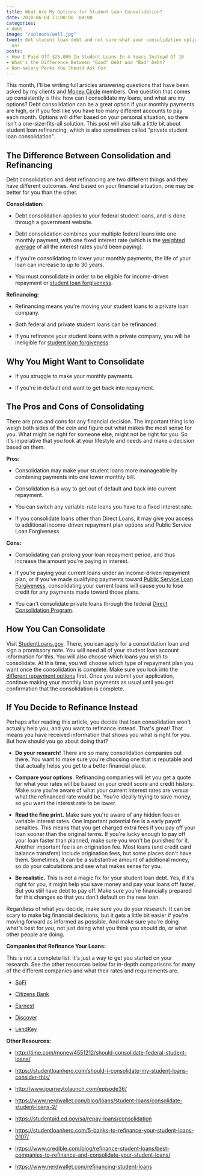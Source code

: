 ```yaml
---
title: What Are My Options for Student Loan Consolidation?
date: 2018-06-04 11:00:00 -04:00
categories:
- debt
image: "/uploads/wall.jpg"
tweet: Got student loan debt and not sure what your consolidation options are? Read
  on!
posts:
- How I Paid Off $25,000 In Student Loans In 4 Years Instead Of 10
- What's the Difference Between "Good" Debt and "Bad" Debt?
- Non-salary Perks You Should Ask For
---
```


This month, I'll be writing full articles answering questions that have been asked by my clients and [Money Circle](http://www.maggiegermano.com/moneycircle) members. One question that comes up consistently is this: how can I consolidate my loans, and what are my options? Debt consolidation can be a great option if your monthly payments are high, or if you feel like you have too many different accounts to pay each month. Options will differ based on your personal situation, so there isn't a one-size-fits-all solution. This post will also talk a little bit about student loan refinancing, which is also sometimes called "private student loan consolidation".

## The Difference Between Consolidation and Refinancing

Debt consolidation and debt refinancing are two different things and they have different outcomes. And based on your financial situation, one may be better for you than the other.

**Consolidation:**

* Debt consolidation applies to your federal student loans, and is done through a government website.

* Debt consolidation combines your multiple federal loans into one monthly payment, with one fixed interest rate (which is the [weighted average](https://www.nerdwallet.com/blog/loans/student-loans/weighted-average-student-loan-calculator/) of all the interest rates you'd been paying).

* If you're consolidating to lower your monthly payments, the life of your loan can increase to up to 30 years.

* You must consolidate in order to be eligible for income-driven repayment or [student loan forgiveness](https://studentaid.ed.gov/sa/repay-loans/forgiveness-cancellation/public-service). 

**Refinancing:**

* Refinancing means you're moving your student loans to a private loan company.

* Both federal and private student loans can be refinanced.

* If you refinance your student loans with a private company, you will be ineligible for [student loan forgiveness](https://studentloanhero.com/featured/the-complete-list-of-student-loan-forgiveness-programs/).

## Why You Might Want to Consolidate

* If you struggle to make your monthly payments.

* If you're in default and want to get back into repayment.

## The Pros and Cons of Consolidating

There are pros and cons for any financial decision. The important thing is to weigh both sides of the coin and figure out what makes the most sense for you. What might be right for someone else, might not be right for you. So it's imperative that you look at your lifestyle and needs and make a decision based on them.

**Pros:**

* Consolidation may make your student loans more manageable by combining payments into one lower monthly bill.

* Consolidation is a way to get out of default and back into current repayment.

* You can switch any variable-rate loans you have to a fixed interest rate.

* If you consolidate loans other than Direct Loans, it may give you access to additional income-driven repayment plan options and Public Service Loan Forgiveness.

**Cons:**

* Consolidating can prolong your loan repayment period, and thus increase the amount you're paying in interest.

* If you’re paying your current loans under an income-driven repayment plan, or if you’ve made qualifying payments toward [Public Service Loan Forgiveness](https://studentaid.ed.gov/sa/repay-loans/forgiveness-cancellation/public-service), consolidating your current loans will cause you to lose credit for any payments made toward those plans.

* You can't consolidate private loans through the federal [Direct Consolidation Program](https://studentaid.ed.gov/sa/repay-loans/consolidation).

## How You Can Consolidate

Visit [StudentLoans.gov](https://studentloans.gov/myDirectLoan/launchConsolidation.action). There, you can apply for a consolidation loan and sign a promissory note. You will need all of your student loan account information for this. You will also choose which loans you wish to consolidate. At this time, you will choose which type of repayment plan you want once the consolidation is complete. Make sure you look into the [different repayment options](https://www.nerdwallet.com/blog/loans/student-loans/student-loan-repayment-plans/) first. Once you submit your application, continue making  your monthly loan payments as usual until you get confirmation that the consolidation is complete.

## If You Decide to Refinance Instead

Perhaps after reading this article, you decide that loan consolidation won't actually help you, and you want to refinance instead. That's great! That means you have received information that shows you what is right for you. But how should you go about doing that?

* **Do your research!** There are so many consolidation companies out there. You want to make sure you're choosing one that is reputable and that actually helps you get to a better financial place.

* **Compare your options.** Refinancing companies will let you get a quote for what your rates will be based on your credit score and credit history. Make sure you're aware of what your current interest rates are versus what the refinanced rate would be. You're ideally trying to save money, so you want the interest rate to be lower.

* **Read the fine print.** Make sure you're aware of any hidden fees or variable interest rates. One important potential fee is a early payoff penalties. This means that you get charged extra fees if you pay off your loan sooner than the original terms. If you're lucky enough to pay off your loan faster than planned, make sure you won't be punished for it. Another important fee is an origination fee. Most loans (and credit card balance transfers) include origination fees, but some places don't have them. Sometimes, it can be a substantive amount of additional money, so do your calculations and see what makes sense for you.

* **Be realistic.** This is not a magic fix for your student loan debt. Yes, if it's right for you, it might help you save money and pay your loans off faster. But you still have debt to pay off. Make sure you're financially prepared for this changes so that you don't default on the new loan.

Regardless of what you decide, make sure you do your research. It can be scary to make big financial decisions, but it gets a little bit easier if you're moving forward as informed as possible. And make sure you're doing what's best for *you*, not just doing what you think you should do, or what other people are doing.

**Companies that Refinance Your Loans:**

This is not a complete list. It's just a way to get you started on your research. See the other resources below for in-depth comparisons for many of the different companies and what their rates and requirements are.

* [SoFi](https://www.sofi.com/)

* [Citizens Bank](https://www.citizensbank.com/HomePage.aspx)

* [Earnest](https://www.earnest.com/)

* [Discover](https://www.discover.com/)

* [LendKey](https://www.lendkey.com/)

**Other Resources:**

* http://time.com/money/4551212/should-consolidate-federal-student-loans/

* https://studentloanhero.com/should-i-consolidate-my-student-loans-consider-this/

* http://www.journeytolaunch.com/episode36/

* https://www.nerdwallet.com/blog/loans/student-loans/consolidate-student-loans-2/

* https://studentaid.ed.gov/sa/repay-loans/consolidation

* https://studentloanhero.com/5-banks-to-refinance-your-student-loans-0107/

* https://www.credible.com/blog/refinance-student-loans/best-companies-to-refinance-and-consolidate-your-student-loans/

* https://www.nerdwallet.com/refinancing-student-loans 

<script src="https://embeds.nerdwallet.com/embed.js" data-id="429907" data-utm_campaign="sl_prod_429907"></script>